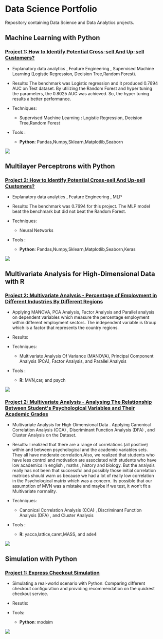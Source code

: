 # Data Science Portfolio
Repository containing Data Science and Data Analytics projects. 

## Machine Learning with Python
### [Project 1: How to Identify Potential Cross-sell And Up-sell Customers?](https://github.com/harjomand/Portfolio/blob/main/How%20to%20Identify%20Potential%20Cross-sell%20And%20Up-sell%20Customers.ipynb) 
* Explanatory data analytics , Feature Engineering , Supervised Machine Learning (Logistic Regression, Decision Tree,Random Forest). 

* Results: The benchmark was Logistic regression and it produced 0.7694 AUC on Test dataset. By utilizing the Random Forest and hyper tuning the parameters, the 0.8025 AUC was achieved. So, the hyper tuning results a better performance.

* Techniques: 
   - Supervised Machine Learning : Logistic Regression, Decision Tree,Random Forest
* Tools : 
   - **Python**: Pandas,Numpy,Sklearn,Matplotlib,Seaborn

![](/images/Correlation.PNG)


## Multilayer Perceptrons with Python
### [Project 2: How to Identify Potential Cross-sell And Up-sell Customers?](https://github.com/harjomand/Portfolio/blob/main/MLP.ipynb) 
* Explanatory data analytics , Feature Engineering , MLP 

* Results: The benchmark was 0.7694 for this project. The MLP model beat the benchmark but did not beat the Random Forest.

* Techniques: 
   - Neural Networks
* Tools : 
   - **Python**: Pandas,Numpy,Sklearn,Matplotlib,Seaborn,Keras

![](/images/RandomForest.PNG)


## Multivariate Analysis for High-Dimensional Data with R
### [Project 2: Multivariate Analysis - Percentage of Employment in Different Industries By Different Regions](https://github.com/) 
* Applying MANOVA, PCA Analysis, Factor Analysis and Parallel analysis on dependent variables which measure the percentage employment within different employment sectors. The independent variable is Group which is a factor that represents the country regions. 
* Results: 

* Techniques: 
   - Multivariate Analysis Of Variance (MANOVA), Principal Component Analysis (PCA), Factor Analysis, and Parallel Analysis 
* Tools : 
   - **R**: MVN,car, and psych
   
![](/images/Parallel_Analysis_Scree_Plots.PNG)

### [Project 2: Multivariate Analysis - Analysing The Relationship Between Student's Psychological Variables and Their Academic Grades](https://github.com/) 
* Multivariate Analysis for High-Dimensional Data . Applying Canonical Correlation Analysis (CCA) , Discriminant Function Analysis (DFA) , and Cluster Analysis on the Dataset. 
* Results: I realized that there are a range of correlations (all positive) within and between psychological and the academic variables sets. They all have moderate correlation.Also, we realized that students who have less
control and motivation are associated with students who have low academics in english , maths , history and biology. But the analysis really has not been that successful and possibly those initial correlation matrices should warn us because we had a lot of really low correlation in the Psychological matrix which was a concern. Its possible that our assumption of MVN was a mistake and maybe if we test, it won’t fit a Multivariate normality.

* Techniques: 
   - Canonical Correlation Analysis (CCA) , Discriminant Function Analysis (DFA) , and Cluster Analysis
* Tools : 
   - **R**: yacca,lattice,caret,MASS, and ade4
   
![](/images/Cluster_Dendorogram.PNG)

## Simulation with Python
### [Project 1: Express Checkout Simulation](https://github.com/harjomand/Portfolio/blob/main/Express%20Checkout%20Simulation%20with%20Python%20.ipynb)
* Simulating a real-world scenario with Python: Comparing different checkout configuration and providing recommendation on the quickest checkout service.
* Resutls: 

* Tools: 
   - **Python**: modsim

![](/images/Express_Checkout.PNG)




